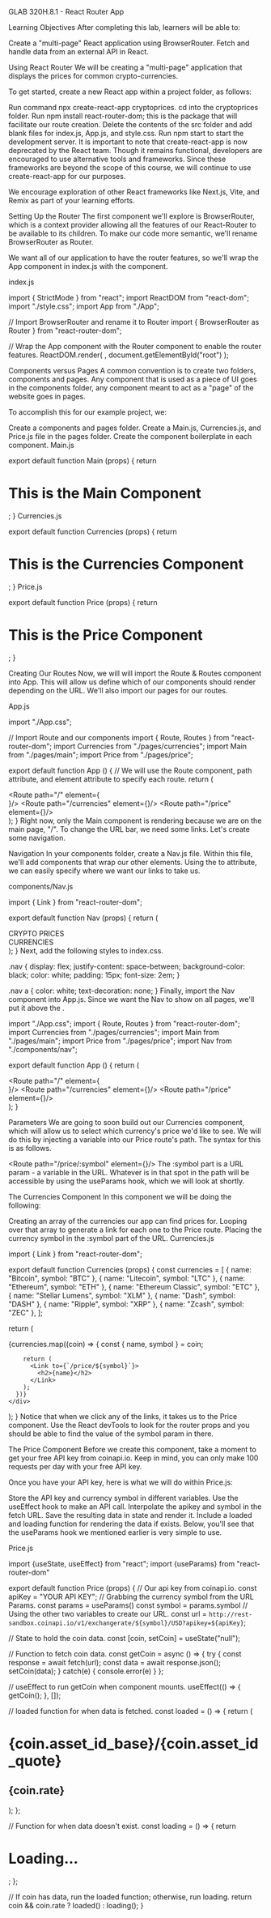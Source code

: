 GLAB 320H.8.1 - React Router App

Learning Objectives
After completing this lab, learners will be able to:

Create a "multi-page" React application using BrowserRouter.
Fetch and handle data from an external API in React.

Using React Router
We will be creating a "multi-page" application that displays the prices for common crypto-currencies.

To get started, create a new React app within a project folder, as follows:

Run command npx create-react-app cryptoprices.
cd into the cryptoprices folder.
Run npm install react-router-dom; this is the package that will facilitate our route creation.
Delete the contents of the src folder and add blank files for index.js, App.js, and style.css.
Run npm start to start the development server.
It is important to note that create-react-app is now deprecated by the React team. Though it remains functional, developers are encouraged to use alternative tools and frameworks. Since these frameworks are beyond the scope of this course, we will continue to use create-react-app for our purposes.

We encourage exploration of other React frameworks like Next.js, Vite, and Remix as part of your learning efforts.


Setting Up the Router
The first component we'll explore is BrowserRouter, which is a context provider allowing all the features of our React-Router to be available to its children. To make our code more semantic, we'll rename BrowserRouter as Router.

We want all of our application to have the router features, so we'll wrap the App component in index.js with the <Router> component.

index.js

import { StrictMode } from "react";
import ReactDOM from "react-dom";
import "./style.css";
import App from "./App";

// Import BrowserRouter and rename it to Router
import { BrowserRouter as Router } from "react-router-dom";

// Wrap the App component with the Router component to enable the router features.
ReactDOM.render(
  <StrictMode>
    <Router>
      <App />
    </Router>
  </StrictMode>,
  document.getElementById("root")
);

Components versus Pages
A common convention is to create two folders, components and pages. Any component that is used as a piece of UI goes in the components folder, any component meant to act as a "page" of the website goes in pages.

To accomplish this for our example project, we:

Create a components and pages folder.
Create a Main.js, Currencies.js, and Price.js file in the pages folder.
Create the component boilerplate in each component.
Main.js

export default function Main (props) {
  return <h1>This is the Main Component</h1>;
}
Currencies.js

export default function Currencies (props) {
  return <h1>This is the Currencies Component</h1>;
}
Price.js

export default function Price (props) {
  return <h1>This is the Price Component</h1>;
}

Creating Our Routes
Now, we will will import the Route & Routes component into App. This will allow us define which of our components should render depending on the URL. We'll also import our pages for our routes.

App.js

import "./App.css";

// Import Route and our components
import { Route, Routes } from "react-router-dom";
import Currencies from "./pages/currencies";
import Main from "./pages/main";
import Price from "./pages/price";

export default function App () {
  // We will use the Route component, path attribute, and element attribute to specify each route.
  return (
    <div className="App">
      <Routes>
        <Route path="/" element={<Main/>}/>
        <Route path="/currencies" element={<Currencies/>}/>
        <Route path="/price" element={<Price/>}/>
      </Routes>
    </div>
  );
}
Right now, only the Main component is rendering because we are on the main page, "/". To change the URL bar, we need some links. Let's create some navigation.


Navigation
In your components folder, create a Nav.js file. Within this file, we'll add <Link> components that wrap our other elements. Using the to attribute, we can easily specify where we want our links to take us.

components/Nav.js

import { Link } from "react-router-dom";

export default function Nav (props) {
  return (
    <div className="nav">
      <Link to="/">
        <div>CRYPTO PRICES</div>
      </Link>
      <Link to="/currencies">
        <div>CURRENCIES</div>
      </Link>
    </div>
  );
}
Next, add the following styles to index.css.

.nav {
  display: flex;
  justify-content: space-between;
  background-color: black;
  color: white;
  padding: 15px;
  font-size: 2em;
}

.nav a {
  color: white;
  text-decoration: none;
}
Finally, import the Nav component into App.js. Since we want the Nav to show on all pages, we'll put it above the <Routes>.

import "./App.css";
import { Route, Routes } from "react-router-dom";
import Currencies from "./pages/currencies";
import Main from "./pages/main";
import Price from "./pages/price";
import Nav from "./components/nav";

export default function App () {
  return (
    <div className="App">
      <Nav />
      <Routes>
        <Route path="/" element={<Main/>}/>
        <Route path="/currencies" element={<Currencies/>}/>
        <Route path="/price" element={<Price/>}/>
      </Routes>
    </div>
  );
}

Parameters
We are going to soon build out our Currencies component, which will allow us to select which currency's price we'd like to see. We will do this by injecting a variable into our Price route's path. The syntax for this is as follows.

<Route path="/price/:symbol" element={<Price/>}/>
The :symbol part is a URL param - a variable in the URL. Whatever is in that spot in the path will be accessible by using the useParams hook, which we will look at shortly.


The Currencies Component
In this component we will be doing the following:

Creating an array of the currencies our app can find prices for.
Looping over that array to generate a link for each one to the Price route.
Placing the currency symbol in the :symbol part of the URL.
Currencies.js

import { Link } from "react-router-dom";

export default function Currencies (props) {
  const currencies = [
    { name: "Bitcoin", symbol: "BTC" },
    { name: "Litecoin", symbol: "LTC" },
    { name: "Ethereum", symbol: "ETH" },
    { name: "Ethereum Classic", symbol: "ETC" },
    { name: "Stellar Lumens", symbol: "XLM" },
    { name: "Dash", symbol: "DASH" },
    { name: "Ripple", symbol: "XRP" },
    { name: "Zcash", symbol: "ZEC" },
  ];

  return (
    <div className="currencies">
      {currencies.map((coin) => {
        const { name, symbol } = coin;

        return (
          <Link to={`/price/${symbol}`}>
            <h2>{name}</h2>
          </Link>
        );
      })}
    </div>
  );
}
Notice that when we click any of the links, it takes us to the Price component. Use the React devTools to look for the router props and you should be able to find the value of the symbol param in there.


The Price Component
Before we create this component, take a moment to get your free API key from coinapi.io. Keep in mind, you can only make 100 requests per day with your free API key.

Once you have your API key, here is what we will do within Price.js:

Store the API key and currency symbol in different variables.
Use the useEffect hook to make an API call.
Interpolate the apikey and symbol in the fetch URL.
Save the resulting data in state and render it.
Include a loaded and loading function for rendering the data if exists.
Below, you'll see that the useParams hook we mentioned earlier is very simple to use.

Price.js

import {useState, useEffect} from "react";
import {useParams} from "react-router-dom"

export default function Price (props) {
  // Our api key from coinapi.io.
  const apiKey = "YOUR API KEY";
  // Grabbing the currency symbol from the URL Params.
  const params = useParams()
  const symbol = params.symbol
  // Using the other two variables to create our URL.
  const url = `http://rest-sandbox.coinapi.io/v1/exchangerate/${symbol}/USD?apikey=${apiKey}`;

  // State to hold the coin data.
  const [coin, setCoin] = useState("null");

  // Function to fetch coin data.
  const getCoin = async () => {
    try {
      const response = await fetch(url);
      const data = await response.json();
      setCoin(data);
    } catch(e) {
      console.error(e)
    }
  };

  // useEffect to run getCoin when component mounts.
  useEffect(() => {
    getCoin();
  }, []);

  // loaded function for when data is fetched.
  const loaded = () => {
    return (
      <div>
        <h1>
          {coin.asset_id_base}/{coin.asset_id_quote}
        </h1>
        <h2>{coin.rate}</h2>
      </div>
    );
  };

  // Function for when data doesn't exist.
  const loading = () => {
    return <h1>Loading...</h1>;
  };

  // If coin has data, run the loaded function; otherwise, run loading.
  return coin && coin.rate ? loaded() : loading();
}